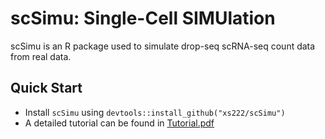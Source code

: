 # scSimu: Single-Cell SIMUlation

scSimu is an R package used to simulate drop-seq scRNA-seq count data from real data.

## Quick Start
* Install `scSimu` using `devtools::install_github("xs222/scSimu")`
* A detailed tutorial can be found in [Tutorial.pdf][tutorial]

[tutorial]: https://github.com/xs222/scSimu/blob/master/vignettes/Tutorial.pdf


